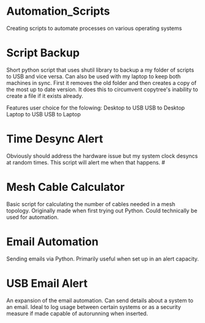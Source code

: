 # Automation_Scripts
Creating scripts to automate processes on various operating systems

# Script Backup
Short python script that uses shutil library to backup a my folder of scripts to USB and vice versa. Can also be used with my laptop to keep both machines in sync. First it removes the old folder and then creates a copy of the most up to date version. It does this to circumvent copytree's inability to create a file if it exists already.

Features user choice for the folowing:
Desktop to USB
USB to Desktop
Laptop to USB
USB to Laptop

# Time Desync Alert
Obviously should address the hardware issue but my system clock desyncs at random times. This script will alert me when that happens. #

# Mesh Cable Calculator
Basic script for calculating the number of cables needed in a mesh topology. Originally made when first trying out Python. Could technically be used for automation.

# Email Automation
Sending emails via Python. Primarily useful when set up in an alert capacity.

# USB Email Alert
An expansion of the email automation. Can send details about a system to an email. Ideal to log usage between certain systems or as a security measure if made capable of autorunning when inserted. 
